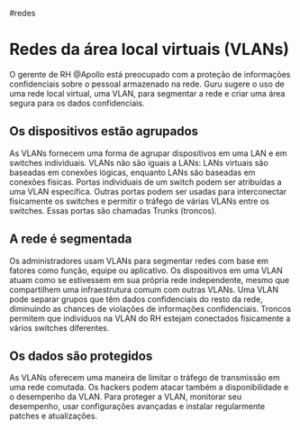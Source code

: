 #redes 
# Redes da área local virtuais (VLANs)

O gerente de RH @Apollo está preocupado com a proteção de informações confidenciais sobre o pessoal armazenado na rede. Guru sugere o uso de uma rede local virtual, uma VLAN, para segmentar a rede e criar uma área segura para os dados confidenciais.

## Os dispositivos estão agrupados

As VLANs fornecem uma forma de agrupar dispositivos em uma LAN e em switches individuais. VLANs não são iguais a LANs: LANs virtuais são baseadas em conexões lógicas, enquanto LANs são baseadas em conexões físicas. Portas individuais de um switch podem ser atribuídas a uma VLAN específica. Outras portas podem ser usadas para interconectar fisicamente os switches e permitir o tráfego de várias VLANs entre os switches. Essas portas são chamadas Trunks (troncos).

## A rede é segmentada

Os administradores usam VLANs para segmentar redes com base em fatores como função, equipe ou aplicativo. Os dispositivos em uma VLAN atuam como se estivessem em sua própria rede independente, mesmo que compartilhem uma infraestrutura comum com outras VLANs. Uma VLAN pode separar grupos que têm dados confidenciais do resto da rede, diminuindo as chances de violações de informações confidenciais. Troncos permitem que indivíduos na VLAN do RH estejam conectados fisicamente a vários switches diferentes.

## Os dados são protegidos

As VLANs oferecem uma maneira de limitar o tráfego de transmissão em uma rede comutada. Os hackers podem atacar também a disponibilidade e o desempenho da VLAN. Para proteger a VLAN, monitorar seu desempenho, usar configurações avançadas e instalar regularmente patches e atualizações.


























